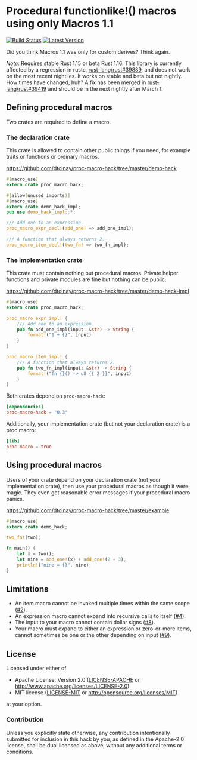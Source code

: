 Procedural functionlike!() macros using only Macros 1.1
=======================================================

[![Build Status](https://api.travis-ci.org/dtolnay/proc-macro-hack.svg?branch=master)](https://travis-ci.org/dtolnay/proc-macro-hack)
[![Latest Version](https://img.shields.io/crates/v/proc-macro-hack.svg)](https://crates.io/crates/proc-macro-hack)

Did you think Macros 1.1 was only for custom derives? Think again.

*Note:* Requires stable Rust 1.15 or beta Rust 1.16. This library is currently
affected by a regression in rustc, [rust-lang/rust#39889][regression], and does
not work on the most recent nightlies. It works on stable and beta but not
nightly. How times have changed, huh? A fix has been merged in
[rust-lang/rust#39419][fix] and should be in the next nightly after March 1.

[regression]: https://github.com/rust-lang/rust/issues/39889
[fix]: https://github.com/rust-lang/rust/issues/39419

## Defining procedural macros

Two crates are required to define a macro.

### The declaration crate

This crate is allowed to contain other public things if you need, for example
traits or functions or ordinary macros.

https://github.com/dtolnay/proc-macro-hack/tree/master/demo-hack

```rust
#[macro_use]
extern crate proc_macro_hack;

#[allow(unused_imports)]
#[macro_use]
extern crate demo_hack_impl;
pub use demo_hack_impl::*;

/// Add one to an expression.
proc_macro_expr_decl!(add_one! => add_one_impl);

/// A function that always returns 2.
proc_macro_item_decl!(two_fn! => two_fn_impl);
```

### The implementation crate

This crate must contain nothing but procedural macros. Private helper functions
and private modules are fine but nothing can be public.

https://github.com/dtolnay/proc-macro-hack/tree/master/demo-hack-impl

```rust
#[macro_use]
extern crate proc_macro_hack;

proc_macro_expr_impl! {
    /// Add one to an expression.
    pub fn add_one_impl(input: &str) -> String {
        format!("1 + {}", input)
    }
}

proc_macro_item_impl! {
    /// A function that always returns 2.
    pub fn two_fn_impl(input: &str) -> String {
        format!("fn {}() -> u8 {{ 2 }}", input)
    }
}
```

Both crates depend on `proc-macro-hack`:

```toml
[dependencies]
proc-macro-hack = "0.3"
```

Additionally, your implementation crate (but not your declaration crate) is a
proc macro:

```toml
[lib]
proc-macro = true
```

## Using procedural macros

Users of your crate depend on your declaration crate (not your implementation
crate), then use your procedural macros as though it were magic. They even get
reasonable error messages if your procedural macro panics.

https://github.com/dtolnay/proc-macro-hack/tree/master/example

```rust
#[macro_use]
extern crate demo_hack;

two_fn!(two);

fn main() {
    let x = two();
    let nine = add_one!(x) + add_one!(2 + 3);
    println!("nine = {}", nine);
}
```

## Limitations

- An item macro cannot be invoked multiple times within the same scope
  ([#2][issue-2]).
- An expression macro cannot expand into recursive calls to itself
  ([#4][issue-4]).
- The input to your macro cannot contain dollar signs ([#8][issue-8]).
- Your macro must expand to either an expression or zero-or-more items, cannot
  sometimes be one or the other depending on input ([#9][issue-9]).

[issue-2]: https://github.com/dtolnay/proc-macro-hack/issues/2
[issue-4]: https://github.com/dtolnay/proc-macro-hack/issues/4
[issue-8]: https://github.com/dtolnay/proc-macro-hack/issues/8
[issue-9]: https://github.com/dtolnay/proc-macro-hack/issues/9

## License

Licensed under either of

 * Apache License, Version 2.0 ([LICENSE-APACHE](LICENSE-APACHE) or http://www.apache.org/licenses/LICENSE-2.0)
 * MIT license ([LICENSE-MIT](LICENSE-MIT) or http://opensource.org/licenses/MIT)

at your option.

### Contribution

Unless you explicitly state otherwise, any contribution intentionally submitted
for inclusion in this hack by you, as defined in the Apache-2.0 license, shall
be dual licensed as above, without any additional terms or conditions.
